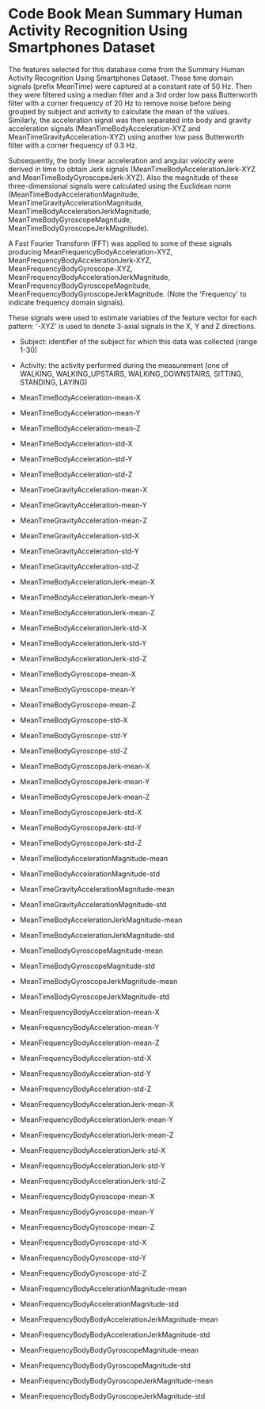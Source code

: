 Code Book Mean Summary Human Activity Recognition Using Smartphones Dataset
===



The features selected for this database come from the Summary Human Activity Recognition Using Smartphones Dataset. These time domain signals (prefix MeanTime) were captured at a constant rate of 50 Hz. Then they were filtered using a median filter and a 3rd order low pass Butterworth filter with a corner frequency of 20 Hz to remove noise before being grouped by subject and activity to calculate the mean of the values. Similarly, the acceleration signal was then separated into body and gravity acceleration signals (MeanTimeBodyAcceleration-XYZ and MeanTimeGravityAcceleration-XYZ) using another low pass Butterworth filter with a corner frequency of 0.3 Hz.

Subsequently, the body linear acceleration and angular velocity were derived in time to obtain Jerk signals (MeanTimeBodyAccelerationJerk-XYZ and MeanTimeBodyGyroscopeJerk-XYZ). Also the magnitude of these three-dimensional signals were calculated using the Euclidean norm (MeanTimeBodyAccelerationMagnitude, MeanTimeGravityAccelerationMagnitude, MeanTimeBodyAccelerationJerkMagnitude, MeanTimeBodyGyroscopeMagnitude, MeanTimeBodyGyroscopeJerkMagnitude).

A Fast Fourier Transform (FFT) was applied to some of these signals producing MeanFrequencyBodyAcceleration-XYZ, MeanFrequencyBodyAccelerationJerk-XYZ, MeanFrequencyBodyGyroscope-XYZ, MeanFrequencyBodyAccelerationJerkMagnitude, MeanFrequencyBodyGyroscopeMagnitude, MeanFrequencyBodyGyroscopeJerkMagnitude. (Note the 'Frequency' to indicate frequency domain signals).

These signals were used to estimate variables of the feature vector for each pattern:
'-XYZ' is used to denote 3-axial signals in the X, Y and Z directions.

- Subject: identifier of the subject for which this data was collected (range 1-30)

- Activity: the activity performed during the measurement (one of WALKING, WALKING_UPSTAIRS, WALKING_DOWNSTAIRS, SITTING, STANDING, LAYING)

- MeanTimeBodyAcceleration-mean-X
- MeanTimeBodyAcceleration-mean-Y
- MeanTimeBodyAcceleration-mean-Z
- MeanTimeBodyAcceleration-std-X
- MeanTimeBodyAcceleration-std-Y
- MeanTimeBodyAcceleration-std-Z
- MeanTimeGravityAcceleration-mean-X
- MeanTimeGravityAcceleration-mean-Y
- MeanTimeGravityAcceleration-mean-Z
- MeanTimeGravityAcceleration-std-X
- MeanTimeGravityAcceleration-std-Y
- MeanTimeGravityAcceleration-std-Z
- MeanTimeBodyAccelerationJerk-mean-X
- MeanTimeBodyAccelerationJerk-mean-Y
- MeanTimeBodyAccelerationJerk-mean-Z
- MeanTimeBodyAccelerationJerk-std-X
- MeanTimeBodyAccelerationJerk-std-Y
- MeanTimeBodyAccelerationJerk-std-Z
- MeanTimeBodyGyroscope-mean-X
- MeanTimeBodyGyroscope-mean-Y
- MeanTimeBodyGyroscope-mean-Z
- MeanTimeBodyGyroscope-std-X
- MeanTimeBodyGyroscope-std-Y
- MeanTimeBodyGyroscope-std-Z
- MeanTimeBodyGyroscopeJerk-mean-X
- MeanTimeBodyGyroscopeJerk-mean-Y
- MeanTimeBodyGyroscopeJerk-mean-Z
- MeanTimeBodyGyroscopeJerk-std-X
- MeanTimeBodyGyroscopeJerk-std-Y
- MeanTimeBodyGyroscopeJerk-std-Z
- MeanTimeBodyAccelerationMagnitude-mean
- MeanTimeBodyAccelerationMagnitude-std
- MeanTimeGravityAccelerationMagnitude-mean
- MeanTimeGravityAccelerationMagnitude-std
- MeanTimeBodyAccelerationJerkMagnitude-mean
- MeanTimeBodyAccelerationJerkMagnitude-std
- MeanTimeBodyGyroscopeMagnitude-mean
- MeanTimeBodyGyroscopeMagnitude-std
- MeanTimeBodyGyroscopeJerkMagnitude-mean
- MeanTimeBodyGyroscopeJerkMagnitude-std
- MeanFrequencyBodyAcceleration-mean-X
- MeanFrequencyBodyAcceleration-mean-Y
- MeanFrequencyBodyAcceleration-mean-Z
- MeanFrequencyBodyAcceleration-std-X
- MeanFrequencyBodyAcceleration-std-Y
- MeanFrequencyBodyAcceleration-std-Z
- MeanFrequencyBodyAccelerationJerk-mean-X
- MeanFrequencyBodyAccelerationJerk-mean-Y
- MeanFrequencyBodyAccelerationJerk-mean-Z
- MeanFrequencyBodyAccelerationJerk-std-X
- MeanFrequencyBodyAccelerationJerk-std-Y
- MeanFrequencyBodyAccelerationJerk-std-Z
- MeanFrequencyBodyGyroscope-mean-X
- MeanFrequencyBodyGyroscope-mean-Y
- MeanFrequencyBodyGyroscope-mean-Z
- MeanFrequencyBodyGyroscope-std-X
- MeanFrequencyBodyGyroscope-std-Y
- MeanFrequencyBodyGyroscope-std-Z
- MeanFrequencyBodyAccelerationMagnitude-mean
- MeanFrequencyBodyAccelerationMagnitude-std
- MeanFrequencyBodyBodyAccelerationJerkMagnitude-mean
- MeanFrequencyBodyBodyAccelerationJerkMagnitude-std
- MeanFrequencyBodyBodyGyroscopeMagnitude-mean
- MeanFrequencyBodyBodyGyroscopeMagnitude-std
- MeanFrequencyBodyBodyGyroscopeJerkMagnitude-mean
- MeanFrequencyBodyBodyGyroscopeJerkMagnitude-std
